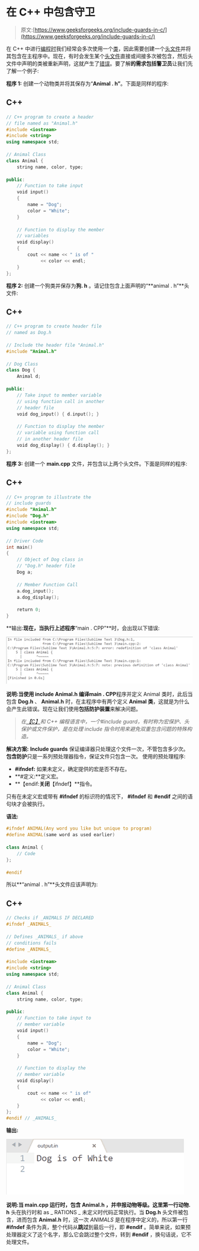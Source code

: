 # 在 C++ 中包含守卫

> 原文:[https://www.geeksforgeeks.org/include-guards-in-c/](https://www.geeksforgeeks.org/include-guards-in-c/)

在 C++ 中进行[编程时](https://www.geeksforgeeks.org/c-plus-plus/)我们经常会多次使用一个[类](https://www.geeksforgeeks.org/c-classes-and-objects/)，因此需要创建一个[头文件](https://www.geeksforgeeks.org/header-files-in-c-cpp-and-its-uses/)并将其包含在主程序中。现在，有时会发生某个[头文件](https://www.geeksforgeeks.org/write-header-file-c/)直接或间接多次被包含，然后头文件中声明的类被重新声明，这就产生了[错误](https://www.geeksforgeeks.org/core-dump-segmentation-fault-c-cpp/)。要了解**的需求包括警卫员**让我们先了解一个例子:

**程序 1:** 创建一个动物类并将其保存为“**Animal . h”**。下面是同样的程序:

## C++

```cpp
// C++ program to create a header
// file named as "Animal.h"
#include <iostream>
#include <string>
using namespace std;

// Animal Class
class Animal {
    string name, color, type;

public:
    // Function to take input
    void input()
    {
        name = "Dog";
        color = "White";
    }

    // Function to display the member
    // variables
    void display()
    {
        cout << name << " is of "
             << color << endl;
    }
};
```

**程序 2:** 创建一个狗类并保存为**狗. h** 。请记住包含上面声明的“**animal . h”**头文件:

## C++

```cpp
// C++ program to create header file
// named as Dog.h

// Include the header file "Animal.h"
#include "Animal.h"

// Dog Class
class Dog {
    Animal d;

public:
    // Take input to member variable
    // using function call in another
    // header file
    void dog_input() { d.input(); }

    // Function to display the member
    // variable using function call
    // in another header file
    void dog_display() { d.display(); }
};
```

**程序 3:** 创建一个 **main.cpp** 文件，并包含以上两个头文件。下面是同样的程序:

## C++

```cpp
// C++ program to illustrate the
// include guards
#include "Animal.h"
#include "Dog.h"
#include <iostream>
using namespace std;

// Driver Code
int main()
{
    // Object of Dog class in
    // "Dog.h" header file
    Dog a;

    // Member Function Call
    a.dog_input();
    a.dog_display();

    return 0;
}
```

**输出:**现在，当执行上述程序**“main . CPP”**时，会出现以下错误:

[![](img/7877abed6688d620a9cb232d80190dda.png)](https://media.geeksforgeeks.org/wp-content/uploads/20201231193353/Screenshot90.png)

**说明:**当使用 include **Animal.h** 编译**main . CPP**程序并定义 Animal 类时，此后当包含 **Dog.h** 、 **Animal.h** 时，在主程序中有两个定义 **Animal 类**，这就是为什么会产生此错误。现在让我们使用**包括防护装置**来解决问题。

> *在*[*【C】*](https://www.geeksforgeeks.org/c-programming-language/)*和 C++ 编程语言中，一个#include guard，有时称为宏保护、头保护或文件保护，是在处理 include 指令时用来避免双重包含问题的特殊构造。*

**解决方案:**
**Include guards** 保证编译器只处理这个文件一次，不管包含多少次。**包含防护**只是一系列预处理器指令，保证文件只包含一次。
使用的预处理程序:

*   **#ifndef:** 如果未定义，确定提供的宏是否不存在。
*   **#定义:**定义宏。
*   **【endif:**关闭**【ifndef】**指令。

只有在未定义宏或带有 **#ifndef** 的标识符的情况下， **#ifndef** 和 **#endif** 之间的语句块才会被执行。

**语法:**

```cpp
#ifndef ANIMAL(Any word you like but unique to program)
#define ANIMAL(same word as used earlier)

class Animal {
    // Code
};

#endif
```

所以**“animal . h”**头文件应该声明为:

## C++

```cpp
// Checks if _ANIMALS IF DECLARED
#ifndef _ANIMALS_

// Defines _ANIMALS_ if above
// conditions fails
#define _ANIMALS_

#include <iostream>
#include <string>
using namespace std;

// Animal Class
class Animal {
    string name, color, type;

public:
    // Function to take input to
    // member variable
    void input()
    {
        name = "Dog";
        color = "White";
    }

    // Function to display the
    // member variable
    void display()
    {
        cout << name << " is of"
             << color << endl;
    }
};
#endif // _ANIMALS_
```

**输出:**

[![](img/25da5930586d286c652fb44b1cd14aeb.png)](https://media.geeksforgeeks.org/wp-content/uploads/20201231195404/Screenshot91.png)

**说明:**当 **main.cpp** 运行时，包含 **Animal.h** ，并申报动物等级。这里第一行**动物. h** 头在执行时和 as _ RATIONS _ 未定义时代码正常执行。当 **Dog.h** 头文件被包含，进而包含 **Animal.h** 时，这一次 _ANIMALS_ 是在程序中定义的，所以第一行 **#ifndef** 条件为真，整个代码从**跳过**到最后一行，即 **#endif** 。简单来说，如果预处理器定义了这个名字，那么它会跳过整个文件，转到 **#endif** ，换句话说，它不处理文件。